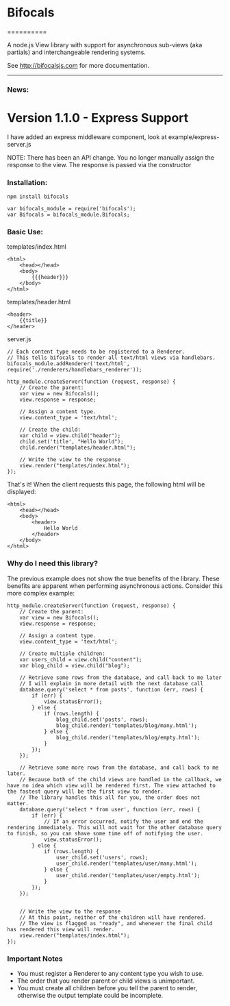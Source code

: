 # Bifocals
==========

A node.js View library with support for asynchronous sub-views (aka partials) and interchangeable rendering systems.

See http://bifocalsjs.com for more documentation.

----

### News:

# Version 1.1.0 - Express Support

I have added an express middleware component, look at example/express-server.js

NOTE: There has been an API change. You no longer manually assign the response to the view. The response is passed via the constructor

### Installation:

`npm install bifocals`

    var bifocals_module = require('bifocals');
    var Bifocals = bifocals_module.Bifocals;

### Basic Use:
templates/index.html

    <html>
        <head></head>
        <body>
            {{{header}}}
        </body>
    </html>

templates/header.html

    <header>
        {{title}}
    </header>


server.js

	// Each content type needs to be registered to a Renderer.
	// This tells bifocals to render all text/html views via handlebars.
	bifocals_module.addRenderer('text/html', require('./renderers/handlebars_renderer'));

    http_module.createServer(function (request, response) {
    	// Create the parent:
        var view = new Bifocals();
        view.response = response;

        // Assign a content type.
        view.content_type = 'text/html';

        // Create the child:
        var child = view.child("header");
        child.set('title', "Hello World");
        child.render("templates/header.html");

        // Write the view to the response
    	view.render("templates/index.html");
    });

That's it! When the client requests this page, the following html will be displayed:

    <html>
        <head></head>
        <body>
            <header>
                Hello World
            </header>
        </body>
    </html>

### Why do I need this library?

The previous example does not show the true benefits of the library. These benefits are apparent when performing asynchronous actions. Consider this more complex example:

    http_module.createServer(function (request, response) {
    	// Create the parent:
        var view = new Bifocals();
        view.response = response;

        // Assign a content type.
        view.content_type = 'text/html';

        // Create multiple children:
        var users_child = view.child("content");
        var blog_child = view.child("blog");

        // Retrieve some rows from the database, and call back to me later
        // I will explain in more detail with the next database call
        database.query('select * from posts', function (err, rows) {
			if (err) {
        		view.statusError();
        	} else {
        		if (rows.length) {
        			blog_child.set('posts', rows);
        			blog_child.render('templates/blog/many.html');
        		} else {
        			blog_child.render('templates/blog/empty.html');
        		}
        	});
        });

        // Retrieve some more rows from the database, and call back to me later.
        // Because both of the child views are handled in the callback, we have no idea which view will be rendered first. The view attached to the fastest query will be the first view to render.
        // The library handles this all for you, the order does not matter.
        database.query('select * from user', function (err, rows) {
        	if (err) {
        		// If an error occurred, notify the user and end the rendering immediately. This will not wait for the other database query to finish, so you can shave some time off of notifying the user.
        		view.statusError();
        	} else {
        		if (rows.length) {
        			user_child.set('users', rows);
        			user_child.render('templates/user/many.html');
        		} else {
        			user_child.render('templates/user/empty.html');
        		}
        	});
        });


		// Write the view to the response
		// At this point, neither of the children will have rendered.
		// The view is flagged as "ready", and whenever the final child has rendered this view will render.
    	view.render("templates/index.html");
    });

### Important Notes
* You must register a Renderer to any content type you wish to use.
* The order that you render parent or child views is unimportant.
* You must create all children before you tell the parent to render, otherwise the output template could be incomplete.
